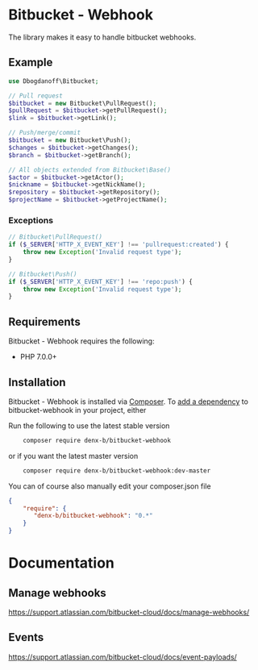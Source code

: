 ﻿# Bitbucket - Webhook
The library makes it easy to handle bitbucket webhooks.

## Example
```php
use Dbogdanoff\Bitbucket;

// Pull request
$bitbucket = new Bitbucket\PullRequest();
$pullRequest = $bitbucket->getPullRequest();
$link = $bitbucket->getLink();

// Push/merge/commit
$bitbucket = new Bitbucket\Push();
$changes = $bitbucket->getChanges();
$branch = $bitbucket->getBranch();

// All objects extended from Bitbucket\Base()
$actor = $bitbucket->getActor();
$nickname = $bitbucket->getNickName();
$repository = $bitbucket->getRepository();
$projectName = $bitbucket->getProjectName();
```

### Exceptions
```php
// Bitbucket\PullRequest()
if ($_SERVER['HTTP_X_EVENT_KEY'] !== 'pullrequest:created') {
    throw new Exception('Invalid request type');
}

// Bitbucket\Push()
if ($_SERVER['HTTP_X_EVENT_KEY'] !== 'repo:push') {
    throw new Exception('Invalid request type');
}
```

## Requirements

Bitbucket - Webhook requires the following:

- PHP 7.0.0+

## Installation

Bitbucket - Webhook is installed via [Composer](https://getcomposer.org/).
To [add a dependency](https://getcomposer.org/doc/04-schema.md#package-links>) to bitbucket-webhook in your project, either

Run the following to use the latest stable version
```sh
    composer require denx-b/bitbucket-webhook
```
or if you want the latest master version
```sh
    composer require denx-b/bitbucket-webhook:dev-master
```

You can of course also manually edit your composer.json file
```json
{
    "require": {
       "denx-b/bitbucket-webhook": "0.*"
    }
}
```

# Documentation

## Manage webhooks

https://support.atlassian.com/bitbucket-cloud/docs/manage-webhooks/

## Events

https://support.atlassian.com/bitbucket-cloud/docs/event-payloads/

